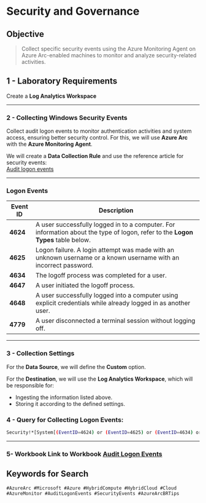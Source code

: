 # Security and Governance

## Objective  
>Collect specific security events using the Azure Monitoring Agent on Azure Arc-enabled machines to monitor and analyze security-related activities.

## 1 - Laboratory Requirements

Create a **Log Analytics Workspace**

---

### 2 - Collecting Windows Security Events

Collect audit logon events to monitor authentication activities and system access, ensuring better security control. For this, we will use **Azure Arc** with the **Azure Monitoring Agent**.

We will create a **Data Collection Rule** and use the reference article for security events:  
[Audit logon events](https://learn.microsoft.com/en-us/previous-versions/windows/it-pro/windows-10/security/threat-protection/auditing/basic-audit-logon-events#configure-this-audit-setting)

---

### Logon Events

| **Event ID** | **Description**                                                                                     |
|--------------|-----------------------------------------------------------------------------------------------------|
| **4624**     | A user successfully logged in to a computer. For information about the type of logon, refer to the **Logon Types** table below. |
| **4625**     | Logon failure. A login attempt was made with an unknown username or a known username with an incorrect password. |
| **4634**     | The logoff process was completed for a user.                                                        |
| **4647**     | A user initiated the logoff process.                                                                |
| **4648**     | A user successfully logged into a computer using explicit credentials while already logged in as another user. |
| **4779**     | A user disconnected a terminal session without logging off.                                        |

---

### 3 - Collection Settings

For the **Data Source**, we will define the **Custom** option.

For the **Destination**, we will use the **Log Analytics Workspace**, which will be responsible for:
- Ingesting the information listed above.
- Storing it according to the defined settings.

### 4 - Query for Collecting Logon Events:

```bash
Security!*[System[(EventID=4624) or (EventID=4625) or (EventID=4634) or (EventID=4647) or (EventID=4648) or (EventID=4779)]] 
```

---

### 5- Workbook **Link to Workbook** [Audit Logon Events](https://github.com/fabiotreze/AzureArcBRTips/blob/main/workbooks/lab4_AzureArc-AuditLogonEvents.workbook)

## Keywords for Search  

`#AzureArc #Microsoft #Azure #HybridCompute #HybridCloud #Cloud #AzureMonitor #AuditLogonEvents #SecurityEvents #AzureArcBRTips`